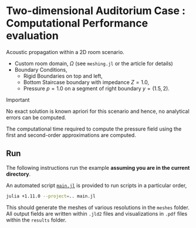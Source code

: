 # Two-dimensional Auditorium Case : Computational Performance evaluation

Acoustic propagation within a 2D room scenario.

- Custom room domain, $\Omega$ (see `meshing.jl` or the article for details)
- Boundary Conditions,
  - Rigid Boundaries on top and left,
  - Bottom Staircase boundary with impedance $Z=1.0$,
  - Pressure $p=1.0$ on a segment of right boundary $y=(1.5,2)$.

> [!IMPORTANT]
> No exact solution is known apriori for this scenario and hence, no analytical errors can be computed.

The computational time required to compute the pressure field using the first and second-order approximations are computed.

## Run

The following instructions run the example **assuming you are in the current directory**.

An automated script [`main.jl`](main.jl) is provided to run scripts in a particular order,

```bash
julia +1.11.0 --project=.. main.jl
```
This should generate the meshes of various resolutions in the `meshes` folder. All output fields are written within `.jld2` files and visualizations in `.pdf` files within the `results` folder.
